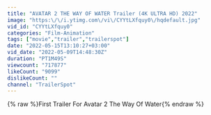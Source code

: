 ```yaml
---
title: "AVATAR 2 THE WAY OF WATER Trailer (4K ULTRA HD) 2022"
image: "https:\/\/i.ytimg.com\/vi\/CYYtLXfquy0\/hqdefault.jpg"
vid_id: "CYYtLXfquy0"
categories: "Film-Animation"
tags: ["movie","trailer","trailerspot"]
date: "2022-05-15T13:10:27+03:00"
vid_date: "2022-05-09T14:48:30Z"
duration: "PT1M49S"
viewcount: "717877"
likeCount: "9099"
dislikeCount: ""
channel: "TrailerSpot"
---
```

{% raw %}First Trailer For Avatar 2 The Way Of Water{% endraw %}
